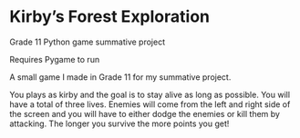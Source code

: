 # Kirby’s Forest Exploration

Grade 11 Python game summative project

Requires Pygame to run

A small game I made in Grade 11 for my summative project.

You plays as kirby and the goal is to stay alive as long as possible. You will have a total of three lives. Enemies will come from the left and right side of the screen and you will have to either dodge the enemies or kill them by attacking. The longer you survive the more points you get!
